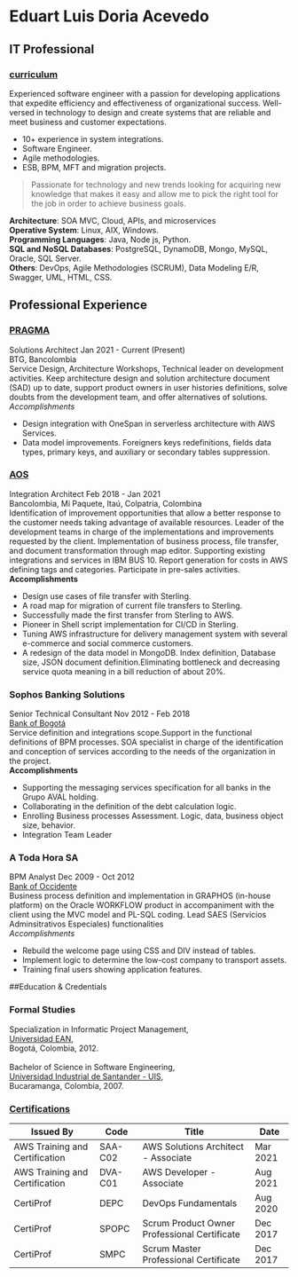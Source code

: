 # Eduart Luis Doria Acevedo
## IT Professional
### [curriculum](https://www.linkedin.com/in/eduartluis)

Experienced software engineer with a passion for developing applications that expedite efficiency and effectiveness of
organizational success. Well-versed in technology to design and create systems that are reliable and meet business and
customer expectations.
* 10+ experience in system integrations.
* Software Engineer.
* Agile methodologies.
* ESB, BPM, MFT and migration projects.

>Passionate for technology and new trends looking for acquiring new knowledge that makes it easy and allow me to pick
the right tool for the job in order to achieve business goals.

**Architecture**: SOA MVC, Cloud, APIs, and microservices<br>
**Operative System**: Linux, AIX, Windows.<br>
**Programming Languages**: Java, Node js, Python.<br>
**SQL and NoSQL Databases**: PostgreSQL, DynamoDB, Mongo, MySQL, Oracle, SQL Server.<br>
**Others**: DevOps, Agile Methodologies (SCRUM), Data Modeling E/R, Swagger, UML, HTML, CSS.

## Professional Experience
### [PRAGMA](https://www.pragma.com.co/)
Solutions Architect Jan 2021 - Current (Present)<br>
BTG, Bancolombia<br>
Service Design, Architecture Workshops, Technical leader on development activities. Keep architecture design and
solution architecture document (SAD) up to date, support product owners in user histories definitions, solve doubts from
the development team, and offer alternatives of solutions.<br>
_Accomplishments_<br>
- Design integration with OneSpan in serverless architecture with AWS Services.
- Data model improvements. Foreigners keys redefinitions, fields data types, primary keys, and auxiliary or
secondary tables suppression.
### [AOS](https://www.aosinternational.us/en/)
Integration Architect Feb 2018 - Jan 2021<br>
Bancolombia, Mi Paquete, Itaú, Colpatria, Colombina<br>
Identification of improvement opportunities that allow a better response to the customer needs taking advantage of
available resources. Leader of the development teams in charge of the implementations and improvements requested by
the client. Implementation of business process, file transfer, and document transformation through map editor. Supporting
existing integrations and services in IBM BUS 10. Report generation for costs in AWS defining tags and categories.
Participate in pre-sales activities.<br>
**Accomplishments**<br>
- Design use cases of file transfer with Sterling.
- A road map for migration of current file transfers to Sterling.
- Successfully made the first transfer from Sterling to AWS.
- Pioneer in Shell script implementation for CI/CD in Sterling.
- Tuning AWS infrastructure for delivery management system with several e-commerce and social commerce
customers.
- A redesign of the data model in MongoDB. Index definition, Database size, JSON document definition.Eliminating
bottleneck and decreasing service quota meaning in a bill reduction of about 20%.
### Sophos Banking Solutions
Senior Technical Consultant Nov 2012 - Feb 2018<br>
[Bank of Bogotá](https://www.bancodebogota.com/wps/portal/banco-de-bogota/bogota)<br>
Service definition and integrations scope.Support in the functional definitions of BPM processes. SOA specialist in charge
of the identification and conception of services according to the needs of the organization in the project.<br>
**Accomplishments**<br>
- Supporting the messaging services specification for all banks in the Grupo AVAL holding.
- Collaborating in the definition of the debt calculation logic.
- Enrolling Business processes Assessment. Logic, data, business object size, behavior.
- Integration Team Leader

### A Toda Hora SA
BPM Analyst Dec 2009 - Oct 2012<br>
[Bank of Occidente](https://www.bancodeoccidente.com.co/wps/portal/banco-de-occidente/bancodeoccidente/)<br>
Business process definition and implementation in GRAPHOS (in-house platform) on the Oracle WORKFLOW product in
accompaniment with the client using the MVC model and PL-SQL coding. Lead SAES (Servicios Adminsitrativos
Especiales) functionalities<br>
_Accomplishments_<br>
- Rebuild the welcome page using CSS and DIV instead of tables.
- Implement logic to determine the low-cost company to transport assets.
- Training final users showing application features.

##Education & Credentials
### Formal Studies
Specialization in Informatic Project Management,<br>
[Universidad EAN](https://universidadean.edu.co/),<br>
Bogotá, Colombia, 2012.<br>
<br>
Bachelor of Science in Software Engineering,<br>
[Universidad Industrial de Santander - UIS](https://www.uis.edu.co/webUIS/es/index.jsp),<br>
Bucaramanga, Colombia, 2007.<br>

### [Certifications](https://www.credly.com/users/eduart.doria/badges) 
<table>
<thead>
<tr>
<th>Issued By</th>
<th>Code</th>
<th>Title</th>
<th>Date</th>
</tr>
</thead>
<tbody>
<tr>
<td>AWS Training and Certification</td>
<td>SAA-C02</td>
<td>AWS Solutions Architect - Associate</td>
<td>Mar 2021</td>
</tr>
<tr>
<td>AWS Training and Certification</td>
<td>DVA-C01</td>
<td>AWS Developer - Associate</td>
<td>Aug 2021</td>
</tr>
<tr>
<td>CertiProf</td>
<td>DEPC</td>
<td>DevOps Fundamentals</td>
<td>Aug 2020</td>
</tr>
<tr>
<td>CertiProf</td>
<td>SPOPC</td>
<td>Scrum Product Owner Professional Certificate</td>
<td>Dec 2017</td>
</tr>
<tr>
<td>CertiProf</td>
<td>SMPC</td>
<td>Scrum Master Professional Certificate</td>
<td>Dec 2017</td>
</tr>
</tbody>
</table>
   